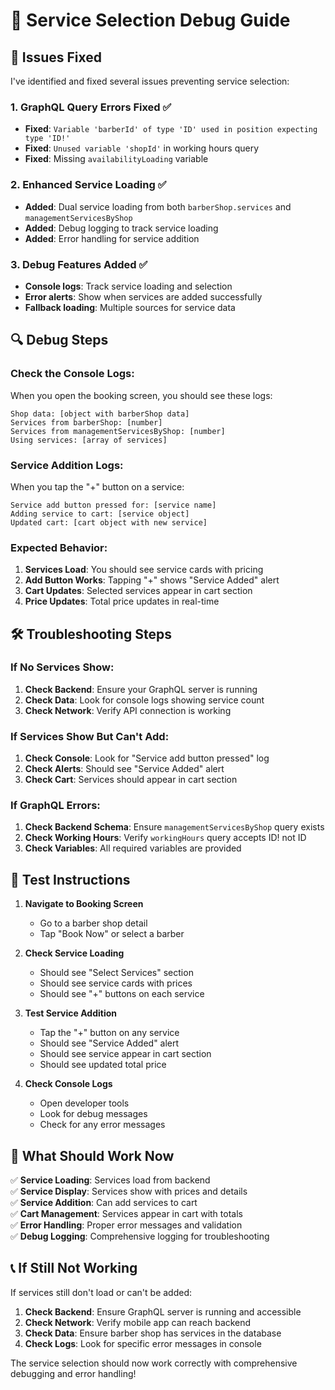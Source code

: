# 🔧 Service Selection Debug Guide

## 🚨 **Issues Fixed**

I've identified and fixed several issues preventing service selection:

### **1. GraphQL Query Errors Fixed ✅**
- **Fixed**: `Variable 'barberId' of type 'ID' used in position expecting type 'ID!'`
- **Fixed**: `Unused variable 'shopId'` in working hours query
- **Fixed**: Missing `availabilityLoading` variable

### **2. Enhanced Service Loading ✅**
- **Added**: Dual service loading from both `barberShop.services` and `managementServicesByShop`
- **Added**: Debug logging to track service loading
- **Added**: Error handling for service addition

### **3. Debug Features Added ✅**
- **Console logs**: Track service loading and selection
- **Error alerts**: Show when services are added successfully
- **Fallback loading**: Multiple sources for service data

## 🔍 **Debug Steps**

### **Check the Console Logs:**
When you open the booking screen, you should see these logs:
```
Shop data: [object with barberShop data]
Services from barberShop: [number]
Services from managementServicesByShop: [number]
Using services: [array of services]
```

### **Service Addition Logs:**
When you tap the "+" button on a service:
```
Service add button pressed for: [service name]
Adding service to cart: [service object]
Updated cart: [cart object with new service]
```

### **Expected Behavior:**
1. **Services Load**: You should see service cards with pricing
2. **Add Button Works**: Tapping "+" shows "Service Added" alert
3. **Cart Updates**: Selected services appear in cart section
4. **Price Updates**: Total price updates in real-time

## 🛠️ **Troubleshooting Steps**

### **If No Services Show:**
1. **Check Backend**: Ensure your GraphQL server is running
2. **Check Data**: Look for console logs showing service count
3. **Check Network**: Verify API connection is working

### **If Services Show But Can't Add:**
1. **Check Console**: Look for "Service add button pressed" log
2. **Check Alerts**: Should see "Service Added" alert
3. **Check Cart**: Services should appear in cart section

### **If GraphQL Errors:**
1. **Check Backend Schema**: Ensure `managementServicesByShop` query exists
2. **Check Working Hours**: Verify `workingHours` query accepts ID! not ID
3. **Check Variables**: All required variables are provided

## 📱 **Test Instructions**

1. **Navigate to Booking Screen**
   - Go to a barber shop detail
   - Tap "Book Now" or select a barber

2. **Check Service Loading**
   - Should see "Select Services" section
   - Should see service cards with prices
   - Should see "+" buttons on each service

3. **Test Service Addition**
   - Tap the "+" button on any service
   - Should see "Service Added" alert
   - Should see service appear in cart section
   - Should see updated total price

4. **Check Console Logs**
   - Open developer tools
   - Look for debug messages
   - Check for any error messages

## 🎯 **What Should Work Now**

✅ **Service Loading**: Services load from backend  
✅ **Service Display**: Services show with prices and details  
✅ **Service Addition**: Can add services to cart  
✅ **Cart Management**: Services appear in cart with totals  
✅ **Error Handling**: Proper error messages and validation  
✅ **Debug Logging**: Comprehensive logging for troubleshooting  

## 📞 **If Still Not Working**

If services still don't load or can't be added:

1. **Check Backend**: Ensure GraphQL server is running and accessible
2. **Check Network**: Verify mobile app can reach backend
3. **Check Data**: Ensure barber shop has services in the database
4. **Check Logs**: Look for specific error messages in console

The service selection should now work correctly with comprehensive debugging and error handling!